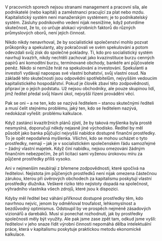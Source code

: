 V pracovních sporech nejsou stranami management a pracovní síla, ale podnikatelé (nebo kapitál) a zaměstnanci pracující za plat nebo mzdu. Kapitalistický systém není manažerským systémem; je to podnikatelský systém. Zásluhy podnikového vedení nijak nesnížíme, když potvrdíme skutečnost, že to, co určuje alokaci výrobních faktorů do různých průmyslových oborů, není jejich činnost.

Nikdo nikdy nenavrhoval, že by socialistické společenství mohlo pozvat průkopníky a spekulanty, aby pokračovali ve svém spekulování a potom odevzdali svůj zisk do společné pokladny. Ti, kdo pro socialistický systém navrhují kvaztrh, nikdy nechtěli zachovat jako kvazinstituce burzu cenných papírů ani komoditní burzu, termínované obchody, bankéře ani půjčovatele peněz. Nikdo si nemůže hrát na spekulování a investování. Spekulanti a investoři vydávají napospas své vlastní bohatství, svůj vlastní osud. Na základě této skutečnosti jsou odpovědni spotřebitelům, nejvyšším vedoucím kapitalistického hospodářství. Pokud je člověk zbaví této zodpovědnosti, připraví je o jejich podstatu. Už nejsou obchodníky, ale pouze skupinou lidí, jimž ředitel předal svůj hlavní úkol, nejvyšší řízení provádění věcí.

Pak se oni – a ne ten, kdo se nazývá ředitelem – stanou skutečnými řediteli a musí čelit stejnému problému, jaký ten, kdo se ředitelem nazývá, nedokázal vyřešit: problému kalkulace.

Když zastánci kvazitržních plánů zjistí, že by taková myšlenka byla prostě nesmyslná, doporučují někdy nejasně jiné východisko. Ředitel by měl působit jako banka půjčující nejvyšší nabídce dostupné finanční prostředky. To je opět nepodařená myšlenka. Všichni, kdo se mohou ucházet o tyto prostředky, nemají – jak je v socialistickém společenském řádu samozřejmé – žádný vlastní majetek. Když činí nabídku, nejsou omezováni žádným finančním nebezpečím, že při licitaci sami vyženou úrokovou míru za půjčené prostředky příliš vysoko.

Ani v nejmenším neubírají z břemene zodpovědnosti, které spočívá na ředitelovi. Nejistota jim půjčených prostředků není nijak omezena částečnou zárukou, kterou při úvěrových obchodech za kapitalismu poskytují vlastní prostředky dlužníka. Veškeré riziko této nejistoty dopadá na společnost, výhradního vlastníka všech zdrojů, které jsou k dispozici.

Kdyby měl ředitel bez váhání přiřknout dostupné prostředky těm, kdo navrhnou nejvíc, jenom by odměňoval troufalost, lehkomyslnost a bezdůvodný optimismus. Odstoupil by ve prospěch nejméně zásadových vizionářů a darebáků. Musí si ponechat rozhodnutí, jak by prostředky společnosti měly být využity. Ale pak jsme zase zpět tam, odkud jsme vyšli: ředitelovi v jeho snaze řídit výrobní činnosti nepomáhá dělba intelektuální práce, která v kapitalismu poskytuje praktickou metodu ekonomické kalkulace.